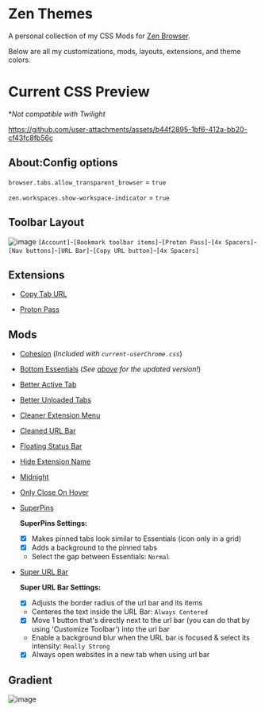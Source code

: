 # Zen Themes

A personal collection of my CSS Mods for [Zen Browser](https://zen-browser.app/). 

Below are all my customizations, mods, layouts, extensions, and theme colors.

# Current CSS Preview
**Not compatible with Twilight*

https://github.com/user-attachments/assets/b44f2895-1bf6-412a-bb20-cf43fc8fb56c

## About:Config options
```browser.tabs.allow_transparent_browser``` = ```true```

```zen.workspaces.show-workspace-indicator``` = ```true```

## Toolbar Layout
![image](https://github.com/user-attachments/assets/bf7919db-9e69-4aa5-8bfb-2a21d8da7813)
```[Account]```-```[Bookmark toolbar items]```-```[Proton Pass]```-```[4x Spacers]```-```[Nav buttons]```-```[URL Bar]```-```[Copy URL button]```-```[4x Spacers]```

## Extensions
* [Copy Tab URL](https://addons.mozilla.org/en-US/firefox/addon/zen-copy-tab-url/)

* [Proton Pass](https://addons.mozilla.org/en-US/firefox/addon/proton-pass/)

## Mods
* [Cohesion](https://github.com/TheBigWazz/ZenThemes/tree/main/Cohesion) (*Included with ```current-userChrome.css```*)
* [Bottom Essentials](https://zen-browser.app/mods/477bc813-c333-4747-813e-00e0420ceec0) (*See [above](https://github.com/TheBigWazz/ZenThemes/tree/main/Bottom-Essentials) for the updated version!*)
* [Better Active Tab](https://zen-browser.app/mods/d8b79d4a-6cba-4495-9ff6-d6d30b0e94fe)
* [Better Unloaded Tabs](https://zen-browser.app/mods/f7c71d9a-bce2-420f-ae44-a64bd92975ab)
* [Cleaner Extension Menu](https://zen-browser.app/mods/1e86cf37-a127-4f24-b919-d265b5ce29a0)
* [Cleaned URL Bar](https://zen-browser.app/mods/a5f6a231-e3c8-4ce8-8a8e-3e93efd6adec)
* [Floating Status Bar](https://zen-browser.app/mods/906c6915-5677-48ff-9bfc-096a02a72379)
* [Hide Extension Name](https://zen-browser.app/mods/cb15abdb-0514-4e09-8ce5-722cf1f4a20f)
* [Midnight](https://zen-browser.app/mods/5ca67725-1f43-4ff2-9fcf-0c59af71c73a)
* [Only Close On Hover](https://zen-browser.app/mods/4596d8f9-f0b7-4aeb-aa92-851222dc1888)
* [SuperPins](https://zen-browser.app/mods/ad97bb70-0066-4e42-9b5f-173a5e42c6fc)

  **SuperPins Settings:**
  * [x] Makes pinned tabs look similar to Essentials (icon only in a grid)
  * [x] Adds a background to the pinned tabs
  * Select the gap between Essentials: ```Normal```
* [Super URL Bar](https://zen-browser.app/mods/d93e67f8-e5e1-401e-9b82-f9d5bab231e6)

  **Super URL Bar Settings:**
  * [x] Adjusts the border radius of the url bar and its items
  * Centeres the text inside the URL Bar: ```Always Centered```
  * [x] Move 1 button that's directly next to the url bar (you can do that by using 'Customize Toolbar') into the url bar
  * Enable a background blur when the URL bar is focused & select its intensity: ```Really Strong```
  * [x] Always open websites in a new tab when using url bar

## Gradient
![image](https://github.com/user-attachments/assets/be6ffcff-4507-408e-853c-f54962e4a288)

